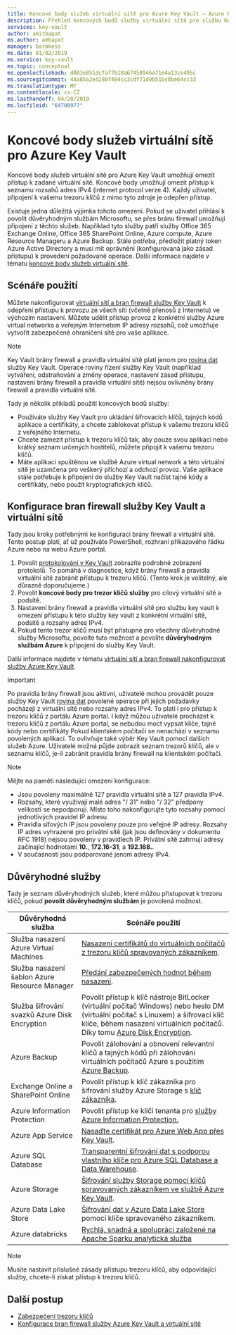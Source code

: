 ```yaml
---
title: Koncové body služeb virtuální sítě pro Azure Key Vault – Azure Key Vault | Dokumentace Microsoftu
description: Přehled koncových bodů služby virtuální sítě pro službu Key Vault
services: key-vault
author: amitbapat
ms.author: ambapat
manager: barbkess
ms.date: 01/02/2019
ms.service: key-vault
ms.topic: conceptual
ms.openlocfilehash: d003e851dcfa77b18a67450946a71e4a13ce495c
ms.sourcegitcommit: 44a85a2ed288f484cc3cdf71d9b51bc0be64cc33
ms.translationtype: MT
ms.contentlocale: cs-CZ
ms.lasthandoff: 04/28/2019
ms.locfileid: "64700977"
---
```

# <a name="virtual-network-service-endpoints-for-azure-key-vault"></a>Koncové body služeb virtuální sítě pro Azure Key Vault

Koncové body služeb virtuální sítě pro Azure Key Vault umožňují omezit přístup k zadané virtuální sítě. Koncové body umožňují omezit přístup k seznamu rozsahů adres IPv4 (internet protocol verze 4). Každý uživatel, připojení k vašemu trezoru klíčů z mimo tyto zdroje je odepřen přístup.

Existuje jedna důležitá výjimka tohoto omezení. Pokud se uživatel přihlásí k povolit důvěryhodným službám Microsoftu, se přes bránu firewall umožňují připojení z těchto služeb. Například tyto služby patří služby Office 365 Exchange Online, Office 365 SharePoint Online, Azure compute, Azure Resource Manageru a Azure Backup. Stále potřeba, předložit platný token Azure Active Directory a musí mít oprávnění (konfigurovaná jako zásad přístupu) k provedení požadované operace. Další informace najdete v tématu [koncové body služeb virtuální sítě](../virtual-network/virtual-network-service-endpoints-overview.md).

## <a name="usage-scenarios"></a>Scénáře použití

Můžete nakonfigurovat [virtuální sítí a bran firewall služby Key Vault](key-vault-network-security.md) k odepření přístupu k provozu ze všech sítí (včetně přenosů z Internetu) ve výchozím nastavení. Můžete udělit přístup provoz z konkrétní služby Azure virtual networks a veřejným Internetem IP adresy rozsahů, což umožňuje vytvořit zabezpečené ohraničení sítě pro vaše aplikace.

> [!NOTE]
> Key Vault brány firewall a pravidla virtuální sítě platí jenom pro [rovina dat](../key-vault/key-vault-secure-your-key-vault.md#data-plane-access-control) služby Key Vault. Operace roviny řízení služby Key Vault (například vytváření, odstraňování a změny operace, nastavení zásad přístupu, nastavení brány firewall a pravidla virtuální sítě) nejsou ovlivněny brány firewall a pravidla virtuální sítě.

Tady je několik příkladů použití koncových bodů služby:

* Používáte služby Key Vault pro ukládání šifrovacích klíčů, tajných kódů aplikace a certifikáty, a chcete zablokovat přístup k vašemu trezoru klíčů z veřejného Internetu.
* Chcete zamezit přístup k trezoru klíčů tak, aby pouze svou aplikaci nebo krátký seznam určených hostitelů, můžete připojit k vašemu trezoru klíčů.
* Máte aplikaci spuštěnou ve službě Azure virtual network a této virtuální sítě je uzamčena pro veškerý příchozí a odchozí provoz. Vaše aplikace stále potřebuje k připojení do služby Key Vault načíst tajné kódy a certifikáty, nebo použít kryptografických klíčů.

## <a name="configure-key-vault-firewalls-and-virtual-networks"></a>Konfigurace bran firewall služby Key Vault a virtuální sítě

Tady jsou kroky potřebnými ke konfiguraci brány firewall a virtuální sítě. Tento postup platí, ať už používáte PowerShell, rozhraní příkazového řádku Azure nebo na webu Azure portal.

1. Povolit [protokolování v Key Vault](key-vault-logging.md) zobrazíte podrobné zobrazení protokolů. To pomáhá v diagnostice, když brány firewall a pravidla virtuální sítě zabránit přístupu k trezoru klíčů. (Tento krok je volitelný, ale důrazně doporučujeme.)
2. Povolit **koncové body pro trezor klíčů služby** pro cílový virtuální sítě a podsítě.
3. Nastavení brány firewall a pravidla virtuální sítě pro službu key vault k omezení přístupu k této služby key vault z konkrétní virtuální sítě, podsítě a rozsahy adres IPv4.
4. Pokud tento trezor klíčů musí být přístupné pro všechny důvěryhodné služby Microsoftu, povolte tuto možnost a povolíte **důvěryhodným službám Azure** k připojení do služby Key Vault.

Další informace najdete v tématu [virtuální sítí a bran firewall nakonfigurovat služby Azure Key Vault](key-vault-network-security.md).

> [!IMPORTANT]
> Po pravidla brány firewall jsou aktivní, uživatelé mohou provádět pouze služby Key Vault [rovina dat](../key-vault/key-vault-secure-your-key-vault.md#data-plane-access-control) povolené operace při jejich požadavky pocházejí z virtuální sítě nebo rozsahy adres IPv4. To platí i pro přístup k trezoru klíčů z portálu Azure portal. I když můžou uživatelé procházet k trezoru klíčů z portálu Azure portal, se nebudou moct vypsat klíče, tajné kódy nebo certifikáty Pokud klientském počítači se nenachází v seznamu povolených aplikací. To ovlivňuje také výběr Key Vault pomocí dalších služeb Azure. Uživatelé možná půjde zobrazit seznam trezorů klíčů, ale v seznamu klíčů, je-li zabránit pravidla brány firewall na klientském počítači.


> [!NOTE]
> Mějte na paměti následující omezení konfigurace:
> * Jsou povoleny maximálně 127 pravidla virtuální sítě a 127 pravidla IPv4. 
> * Rozsahy, které využívají malé adres "/ 31" nebo "/ 32" předpony velikosti se nepodporují. Místo toho nakonfigurujte tyto rozsahy pomocí jednotlivých pravidel IP adresu.
> * Pravidla síťových IP jsou povoleny pouze pro veřejné IP adresy. Rozsahy IP adres vyhrazené pro privátní sítě (jak jsou definovány v dokumentu RFC 1918) nejsou povoleny v pravidlech IP. Privátní sítě zahrnují adresy začínající hodnotami **10.**, **172.16-31**, a **192.168.**. 
> * V současnosti jsou podporované jenom adresy IPv4.

## <a name="trusted-services"></a>Důvěryhodné služby

Tady je seznam důvěryhodných služeb, které můžou přistupovat k trezoru klíčů, pokud **povolit důvěryhodným službám** je povolená možnost.

|Důvěryhodná služba|Scénáře použití|
| --- | --- |
|Služba nasazení Azure Virtual Machines|[Nasazení certifikátů do virtuálních počítačů z trezoru klíčů spravovaných zákazníkem](https://blogs.technet.microsoft.com/kv/2016/09/14/updated-deploy-certificates-to-vms-from-customer-managed-key-vault/).|
|Služba nasazení šablon Azure Resource Manager|[Předání zabezpečených hodnot během nasazení](../azure-resource-manager/resource-manager-keyvault-parameter.md).|
|Služba šifrování svazků Azure Disk Encryption|Povolit přístup k klíč nástroje BitLocker (virtuální počítač Windows) nebo heslo DM (virtuální počítač s Linuxem) a šifrovací klíč klíče, během nasazení virtuálních počítačů. Díky tomu [Azure Disk Encryption](../security/azure-security-disk-encryption.md).|
|Azure Backup|Povolit zálohování a obnovení relevantní klíčů a tajných kódů při zálohování virtuálních počítačů Azure s použitím [Azure Backup](../backup/backup-introduction-to-azure-backup.md).|
|Exchange Online a SharePoint Online|Povolit přístup k klíč zákazníka pro šifrování služby Azure Storage s [klíč zákazníka](https://support.office.com/article/Controlling-your-data-in-Office-365-using-Customer-Key-f2cd475a-e592-46cf-80a3-1bfb0fa17697).|
|Azure Information Protection|Povolit přístup ke klíči tenanta pro [služby Azure Information Protection.](https://docs.microsoft.com/azure/information-protection/what-is-information-protection)|
|Azure App Service|[Nasaďte certifikát pro Azure Web App přes Key Vault](https://blogs.msdn.microsoft.com/appserviceteam/2016/05/24/deploying-azure-web-app-certificate-through-key-vault/).|
|Azure SQL Database|[Transparentní šifrování dat s podporou vlastního klíče pro Azure SQL Database a Data Warehouse](../sql-database/transparent-data-encryption-byok-azure-sql.md?view=sql-server-2017&viewFallbackFrom=azuresqldb-current).|
|Azure Storage|[Šifrování služby Storage pomocí klíčů spravovaných zákazníkem ve službě Azure Key Vault](../storage/common/storage-service-encryption-customer-managed-keys.md).|
|Azure Data Lake Store|[Šifrování dat v Azure Data Lake Store](../data-lake-store/data-lake-store-encryption.md) pomocí klíče spravovaného zákazníkem.|
|Azure databricks|[Rychlá, snadná a spolupráci založené na Apache Sparku analytická služba](../azure-databricks/what-is-azure-databricks.md)|



> [!NOTE]
> Musíte nastavit příslušné zásady přístupu trezoru klíčů, aby odpovídající služby, chcete-li získat přístup k trezoru klíčů.

## <a name="next-steps"></a>Další postup

* [Zabezpečení trezoru klíčů](key-vault-secure-your-key-vault.md)
* [Konfigurace bran firewall služby Azure Key Vault a virtuální sítě](key-vault-network-security.md)
